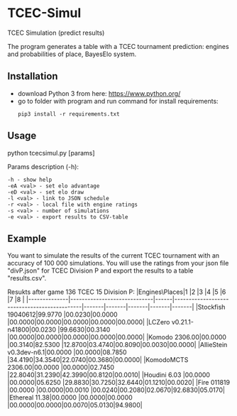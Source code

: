# TCEC-Simul

TCEC Simulation (predict results)

The program generates a table with a TCEC tournament prediction: engines and probabilities of place, BayesElo system.

## Installation

+ download Python 3 from here: https://www.python.org/
+ go to folder with program and run command for install requirements:
  ```
  pip3 install -r requirements.txt
  ```



## Usage
python tcecsimul.py [params]

Params description (-h):
```
-h - show help
-eA <val> - set elo advantage
-eD <val> - set elo draw
-l <val> - link to JSON schedule
-r <val> - local file with engine ratings
-s <val> - number of simulations
-e <val> - export results to CSV-table
```
## Example
You want to simulate the results of the current TCEC tournament with an accuracy of 100 000 simulations. You will use the ratings from your json file "divP.json" for TCEC Division P and export the results to a table "results.csv".

Resukts after game 136 TCEC 15 Division P:
|Engines\Places|1                            |2     |3                                            |4      |5      |6      |7      |8      |
|--------------|-----------------------------|------|---------------------------------------------|-------|-------|-------|-------|-------|
|Stockfish 19040612|99.9770                      |00.0230|00.0000                                      |00.0000|00.0000|00.0000|00.0000|00.0000|
|LCZero v0.21.1-n41800|00.0230                      |99.6630|00.3140                                      |00.0000|00.0000|00.0000|00.0000|00.0000|
|Komodo 2306.00|00.0000                      |00.3140|82.5300                                      |12.8700|03.4740|00.8090|00.0030|00.0000|
|AllieStein v0.3dev-n6.1|00.0000                      |00.0000|08.7850                                      |34.4190|34.3540|22.0740|00.3680|00.0000|
|KomodoMCTS 2306.00|00.0000                      |00.0000|02.7450                                      |22.8040|31.2390|42.3990|00.8120|00.0010|
|Houdini 6.03  |00.0000                      |00.0000|05.6250                                      |29.8830|30.7250|32.6440|01.1210|00.0020|
|Fire 011819   |00.0000                      |00.0000|00.0010                                      |00.0240|00.2080|02.0670|92.6830|05.0170|
|Ethereal 11.38|00.0000                      |00.0000|00.0000                                      |00.0000|00.0000|00.0070|05.0130|94.9800|
